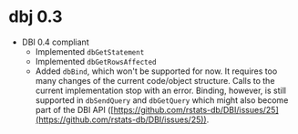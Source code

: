 # dbj 0.3

- DBI 0.4 compliant
	- Implemented `dbGetStatement`
	- Implemented `dbGetRowsAffected`
	- Added `dbBind`, which won't be supported for now. It requires too many changes of the current code/object structure. Calls to the current implementation stop with an error. Binding, however, is still supported in `dbSendQuery` and `dbGetQuery` which might also become part of the DBI API ([https://github.com/rstats-db/DBI/issues/25](https://github.com/rstats-db/DBI/issues/25)).
